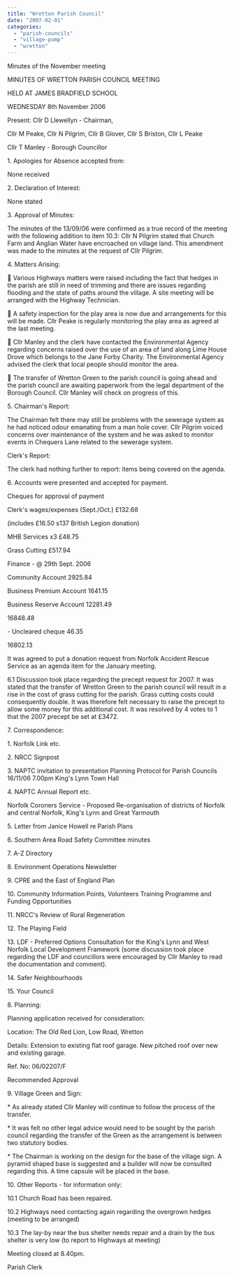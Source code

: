 ```yaml
---
title: "Wretton Parish Council"
date: "2007-02-01"
categories: 
  - "parish-councils"
  - "village-pump"
  - "wretton"
---
```


Minutes of the November meeting

MINUTES OF WRETTON PARISH COUNCIL MEETING

HELD AT JAMES BRADFIELD SCHOOL

WEDNESDAY 8th November 2006

Present: Cllr D Llewellyn - Chairman,

Cllr M Peake, Cllr N Pilgrim, Cllr B Glover, Cllr S Briston, Cllr L Peake

Cllr T Manley - Borough Councillor

1\. Apologies for Absence accepted from:

None received

2\. Declaration of Interest:

None stated

3\. Approval of Minutes:

The minutes of the 13/09/06 were confirmed as a true record of the meeting with the following addition to item 10.3: Cllr N Pilgrim stated that Church Farm and Anglian Water have encroached on village land. This amendment was made to the minutes at the request of Cllr Pilgrim.

4\. Matters Arising:

 Various Highways matters were raised including the fact that hedges in the parish are still in need of trimming and there are issues regarding flooding and the state of paths around the village. A site meeting will be arranged with the Highway Technician.

 A safety inspection for the play area is now due and arrangements for this will be made. Cllr Peake is regularly monitoring the play area as agreed at the last meeting.

 Cllr Manley and the clerk have contacted the Environmental Agency regarding concerns raised over the use of an area of land along Lime House Drove which belongs to the Jane Forby Charity. The Environmental Agency advised the clerk that local people should monitor the area.

 The transfer of Wretton Green to the parish council is going ahead and the parish council are awaiting paperwork from the legal department of the Borough Council. Cllr Manley will check on progress of this.

5\. Chairman's Report:

The Chairman felt there may still be problems with the sewerage system as he had noticed odour emanating from a man hole cover. Cllr Pilgrim voiced concerns over maintenance of the system and he was asked to monitor events in Chequers Lane related to the sewerage system.

Clerk's Report:

The clerk had nothing further to report: items being covered on the agenda.

6\. Accounts were presented and accepted for payment.

Cheques for approval of payment

Clerk's wages/expenses (Sept./Oct.) £132.68

(includes £16.50 s137 British Legion donation)

MHB Services x3 £48.75

Grass Cutting £517.94

Finance - @ 29th Sept. 2006

Community Account 2925.84

Business Premium Account 1641.15

Business Reserve Account 12281.49

16848.48

\- Uncleared cheque 46.35

16802.13

It was agreed to put a donation request from Norfolk Accident Rescue Service as an agenda item for the January meeting.

6.1 Discussion took place regarding the precept request for 2007. It was stated that the transfer of Wretton Green to the parish council will result in a rise in the cost of grass cutting for the parish. Grass cutting costs could consequently double. It was therefore felt necessary to raise the precept to allow some money for this additional cost. It was resolved by 4 votes to 1 that the 2007 precept be set at £3472.

7\. Correspondence:

1\. Norfolk Link etc.

2\. NRCC Signpost

3\. NAPTC invitation to presentation Planning Protocol for Parish Councils 16/11/06 7.00pm King's Lynn Town Hall

4\. NAPTC Annual Report etc.

Norfolk Coroners Service - Proposed Re-organisation of districts of Norfolk and central Norfolk, King's Lynn and Great Yarmouth

5\. Letter from Janice Howell re Parish Plans

6\. Southern Area Road Safety Committee minutes

7\. A-Z Directory

8\. Environment Operations Newsletter

9\. CPRE and the East of England Plan

10\. Community Information Points, Volunteers Training Programme and Funding Opportunities

11\. NRCC's Review of Rural Regeneration

12\. The Playing Field

13\. LDF - Preferred Options Consultation for the King's Lynn and West Norfolk Local Development Framework (some discussion took place regarding the LDF and councillors were encouraged by Cllr Manley to read the documentation and comment).

14\. Safer Neighbourhoods

15\. Your Council

8\. Planning:

Planning application received for consideration:

Location: The Old Red Lion, Low Road, Wretton

Details: Extension to existing flat roof garage. New pitched roof over new and existing garage.

Ref. No: 06/02207/F

Recommended Approval

9\. Village Green and Sign:

\* As already stated Cllr Manley will continue to follow the process of the transfer.

\* It was felt no other legal advice would need to be sought by the parish council regarding the transfer of the Green as the arrangement is between two statutory bodies.

\* The Chairman is working on the design for the base of the village sign. A pyramid shaped base is suggested and a builder will now be consulted regarding this. A time capsule will be placed in the base.

10\. Other Reports - for information only:

10.1 Church Road has been repaired.

10.2 Highways need contacting again regarding the overgrown hedges (meeting to be arranged)

10.3 The lay-by near the bus shelter needs repair and a drain by the bus shelter is very low (to report to Highways at meeting)

Meeting closed at 8.40pm.

Parish Clerk
